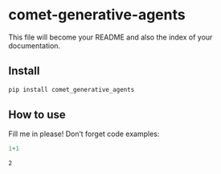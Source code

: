 # comet-generative-agents


<!-- WARNING: THIS FILE WAS AUTOGENERATED! DO NOT EDIT! -->

This file will become your README and also the index of your
documentation.

## Install

``` sh
pip install comet_generative_agents
```

## How to use

Fill me in please! Don’t forget code examples:

``` python
1+1
```

    2
